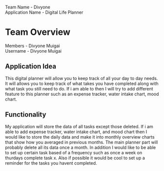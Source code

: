 Team Name - Divyone  
Application Name -  Digital Life Planner

# Team Overview
Members - Divyone Muigai  
Username - Divyone Muigai

## Application Idea
This digital planner will allow you to keep track of all your day to day needs. It will allows you to keep track of what takes you have completed along with what task you still need to do. If i am able to then I will try to add different feature to this planner such as an expense tracker, water intake chart, mood chart. 
 
## Functionality
My application will store the data of all tasks except those deleted. If i am able to add expense tracker, water intake chart, and mood chart then I would like to store the daily data and make it into monthly overview charts that show how you averaged in previous months. The main planner part will probably delete all its data once a month. In addition I would like to be able to set up certain task based of a frequency such as once a week on thurdays complete task x. Also if possible it would be cool to set up a reminder for the tasks you havent completed.
